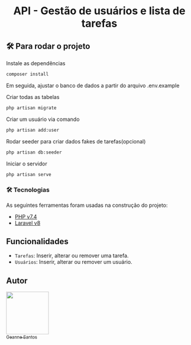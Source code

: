 <h1 align="center"> API - Gestão de usuários e lista de tarefas </h1>


## 🛠️ Para rodar o projeto

Instale as dependências
```bash
composer install 
```

Em seguida, ajustar o banco de dados a partir do arquivo .env.example


Criar todas as tabelas
```bash
php artisan migrate 
```


Criar um usuário via comando
```bash
php artisan add:user 
```

Rodar seeder para criar dados fakes de tarefas(opcional)
```bash
php artisan db:seeder 
```

Iniciar o servidor
```bash
php artisan serve
```

### 🛠 Tecnologias

As seguintes ferramentas foram usadas na construção do projeto:

- [PHP v7.4](https://www.php.net/releases/7_4_0.php)
- [Laravel v8](https://laravel.com/docs/8.x/releases)


## Funcionalidades

- `Tarefas`: Inserir, alterar ou remover uma tarefa.
- `Usuários`: Inserir, alterar ou remover um usuário.

## Autor

[<img src="https://avatars.githubusercontent.com/u/45495061?v=4" width=115><br><sub>Geanne Santos</sub>](https://github.com/gemaynara) 
